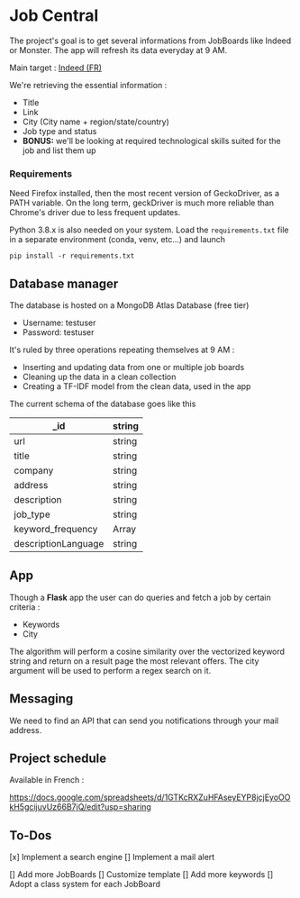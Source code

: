 # Job Central

The project's goal is to get several informations from JobBoards like Indeed or Monster. The app will refresh its data everyday at 9 AM.

Main target : [Indeed (FR)](https://www.indeed.fr/)

We're retrieving the essential information :
* Title
* Link
* City (City name + region/state/country)
* Job type and status
* **BONUS:** we'll be looking at required technological skills suited for the job and list them up

### Requirements

Need Firefox installed, then the most recent version of GeckoDriver, as a PATH variable. On the long term, geckDriver is much more reliable than Chrome's driver due to less frequent updates.

Python 3.8.x is also needed on your system. Load the `requirements.txt` file in a separate environment (conda, venv, etc...) and launch

```shell
pip install -r requirements.txt
```

## Database manager

The database is hosted on a MongoDB Atlas Database (free tier)

* Username: testuser
* Password: testuser

It's ruled by three operations repeating themselves at 9 AM :

* Inserting and updating data from one or multiple job boards
* Cleaning up the data in a clean collection
* Creating a TF-IDF model from the clean data, used in the app

The current schema of the database goes like this

| _id                 | string |
|---------------------|--------|
| url                 | string |
| title               | string |
| company             | string |
| address             | string |
| description         | string |
| job_type            | string |
| keyword_frequency   | Array  |
| descriptionLanguage | string |

## App

Though a **Flask** app the user can do queries and fetch a job by certain criteria :
* Keywords
* City

The algorithm will perform a cosine similarity over the vectorized keyword string and return on a result page the most relevant offers. The city argument will be used to perform a regex search on it.

## Messaging

We need to find an API that can send you notifications through your mail address.

## Project schedule

Available in French :

https://docs.google.com/spreadsheets/d/1GTKcRXZuHFAseyEYP8jcjEyoOOkH5gcijuvUz66B7jQ/edit?usp=sharing

## To-Dos 

[x] Implement a search engine
[] Implement a mail alert

[] Add more JobBoards
[] Customize template
[] Add more keywords
[] Adopt a class system for each JobBoard